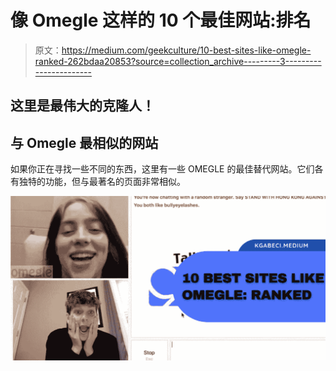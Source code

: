 # 像 Omegle 这样的 10 个最佳网站:排名

> 原文：<https://medium.com/geekculture/10-best-sites-like-omegle-ranked-262bdaa20853?source=collection_archive---------3----------------------->

## 这里是最伟大的克隆人！

## 与 Omegle 最相似的网站

如果你正在寻找一些不同的东西，这里有一些 OMEGLE 的最佳替代网站。它们各有独特的功能，但与最著名的页面非常相似。

![](img/032ef0f54bde4f2c2839654d3535ce9a.png)